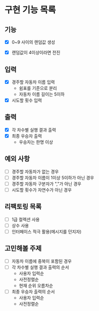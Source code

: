 # 구현 기능 목록

## 기능

* [x] 0~9 사이의 랜덤값 생성
* [x] 랜덤값이 4이상이라면 전진


## 입력

* [x] 경주할 자동차 이름 입력
  * 쉼표를 기준으로 분리
  * 자동차 이름 길이는 5이하
* [x] 시도할 횟수 입력

## 출력

* [x] 각 차수별 실행 결과 출력
* [x] 최종 우승자 출력
  * 우승자는 한명 이상


## 예외 사항

* [ ] 경주할 자동차가 없는 경우
* [ ] 경주할 자동차 이름이 1이상 5이하가 아닌 경우
* [ ] 경주할 자동차 구분자가 ","가 아닌 경우
* [ ] 시도할 횟수가 자연수가 아닌 경우

## 리팩토링 목록

* [ ] 1급 컬렉션 사용
* [ ] 상수 사용
* [ ] 인터페이스 적극 활용(메시지를 던지자)

## 고민해볼 주제

* [ ] 자동차 이름에 중복이 포함된 경우  
* [ ] 각 차수별 실행 결과 출력의 순서
  * 사용자 입력순
  * 사전정렬순
  * 현재 순위 오름차순
* [ ] 최종 우승자 출력의 순서
  * 사용자 입력순
  * 사전정렬순
